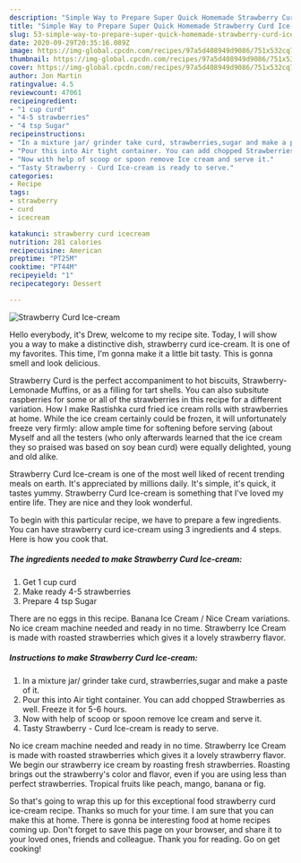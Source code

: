 ```yaml
---
description: "Simple Way to Prepare Super Quick Homemade Strawberry Curd Ice-cream"
title: "Simple Way to Prepare Super Quick Homemade Strawberry Curd Ice-cream"
slug: 53-simple-way-to-prepare-super-quick-homemade-strawberry-curd-ice-cream
date: 2020-09-29T20:35:16.089Z
image: https://img-global.cpcdn.com/recipes/97a5d408949d9086/751x532cq70/strawberry-curd-ice-cream-recipe-main-photo.jpg
thumbnail: https://img-global.cpcdn.com/recipes/97a5d408949d9086/751x532cq70/strawberry-curd-ice-cream-recipe-main-photo.jpg
cover: https://img-global.cpcdn.com/recipes/97a5d408949d9086/751x532cq70/strawberry-curd-ice-cream-recipe-main-photo.jpg
author: Jon Martin
ratingvalue: 4.5
reviewcount: 47061
recipeingredient:
- "1 cup curd"
- "4-5 strawberries"
- "4 tsp Sugar"
recipeinstructions:
- "In a mixture jar/ grinder take curd, strawberries,sugar and make a paste of it."
- "Pour this into Air tight container. You can add chopped Strawberries as well. Freeze it for 5-6 hours."
- "Now with help of scoop or spoon remove Ice cream and serve it."
- "Tasty Strawberry - Curd Ice-cream is ready to serve."
categories:
- Recipe
tags:
- strawberry
- curd
- icecream

katakunci: strawberry curd icecream 
nutrition: 281 calories
recipecuisine: American
preptime: "PT25M"
cooktime: "PT44M"
recipeyield: "1"
recipecategory: Dessert

---
```



![Strawberry Curd Ice-cream](https://img-global.cpcdn.com/recipes/97a5d408949d9086/751x532cq70/strawberry-curd-ice-cream-recipe-main-photo.jpg)

Hello everybody, it's Drew, welcome to my recipe site. Today, I will show you a way to make a distinctive dish, strawberry curd ice-cream. It is one of my favorites. This time, I'm gonna make it a little bit tasty. This is gonna smell and look delicious.

Strawberry Curd is the perfect accompaniment to hot biscuits, Strawberry-Lemonade Muffins, or as a filling for tart shells. You can also subsitute raspberries for some or all of the strawberries in this recipe for a different variation. How I make Rastishka curd fried ice cream rolls with strawberries at home. While the ice cream certainly could be frozen, it will unfortunately freeze very firmly: allow ample time for softening before serving (about Myself and all the testers (who only afterwards learned that the ice cream they so praised was based on soy bean curd) were equally delighted, young and old alike.

Strawberry Curd Ice-cream is one of the most well liked of recent trending meals on earth. It's appreciated by millions daily. It's simple, it's quick, it tastes yummy. Strawberry Curd Ice-cream is something that I've loved my entire life. They are nice and they look wonderful.


To begin with this particular recipe, we have to prepare a few ingredients. You can have strawberry curd ice-cream using 3 ingredients and 4 steps. Here is how you cook that.

<!--inarticleads1-->

##### The ingredients needed to make Strawberry Curd Ice-cream:

1. Get 1 cup curd
1. Make ready 4-5 strawberries
1. Prepare 4 tsp Sugar


There are no eggs in this recipe. Banana Ice Cream / Nice Cream variations. No ice cream machine needed and ready in no time. Strawberry Ice Cream is made with roasted strawberries which gives it a lovely strawberry flavor. 

<!--inarticleads2-->

##### Instructions to make Strawberry Curd Ice-cream:

1. In a mixture jar/ grinder take curd, strawberries,sugar and make a paste of it.
1. Pour this into Air tight container. You can add chopped Strawberries as well. Freeze it for 5-6 hours.
1. Now with help of scoop or spoon remove Ice cream and serve it.
1. Tasty Strawberry - Curd Ice-cream is ready to serve.


No ice cream machine needed and ready in no time. Strawberry Ice Cream is made with roasted strawberries which gives it a lovely strawberry flavor. We begin our strawberry ice cream by roasting fresh strawberries. Roasting brings out the strawberry&#39;s color and flavor, even if you are using less than perfect strawberries. Tropical fruits like peach, mango, banana or fig. 

So that's going to wrap this up for this exceptional food strawberry curd ice-cream recipe. Thanks so much for your time. I am sure that you can make this at home. There is gonna be interesting food at home recipes coming up. Don't forget to save this page on your browser, and share it to your loved ones, friends and colleague. Thank you for reading. Go on get cooking!
